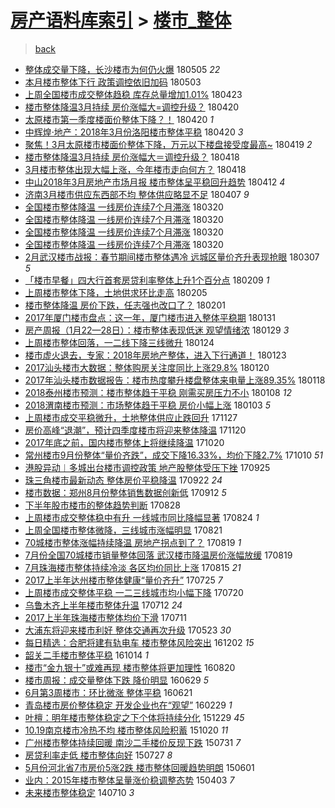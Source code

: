 [房产语料库索引](../../README.md)  > [楼市_整体](楼市_整体.md)
====
> [back](../README.md)

- [整体成交量下降，长沙楼市为何仍火爆](http://jkwz.applinzi.com/ittc/7099571875246244880.html#%E6%95%B4%E4%BD%93%E6%88%90%E4%BA%A4%E9%87%8F%E4%B8%8B%E9%99%8D%EF%BC%8C%E9%95%BF%E6%B2%99%E6%A5%BC%E5%B8%82%E4%B8%BA%E4%BD%95%E4%BB%8D%E7%81%AB%E7%88%86) 180505 *22* 
- [本月楼市整体下行 政策调控依旧加码](http://jkwz.applinzi.com/ittc/7098925915826553872.html#%E6%9C%AC%E6%9C%88%E6%A5%BC%E5%B8%82%E6%95%B4%E4%BD%93%E4%B8%8B%E8%A1%8C+%E6%94%BF%E7%AD%96%E8%B0%83%E6%8E%A7%E4%BE%9D%E6%97%A7%E5%8A%A0%E7%A0%81) 180503  
- [上周全国楼市成交整体趋稳 库存总量增加1.01%](http://jkwz.applinzi.com/ittc/7095115208983053328.html#%E4%B8%8A%E5%91%A8%E5%85%A8%E5%9B%BD%E6%A5%BC%E5%B8%82%E6%88%90%E4%BA%A4%E6%95%B4%E4%BD%93%E8%B6%8B%E7%A8%B3+%E5%BA%93%E5%AD%98%E6%80%BB%E9%87%8F%E5%A2%9E%E5%8A%A01.01%25) 180423  
- [楼市整体降温3月持续 房价涨幅大=调控升级？](http://jkwz.applinzi.com/ittc/7094110779613905931.html#%E6%A5%BC%E5%B8%82%E6%95%B4%E4%BD%93%E9%99%8D%E6%B8%A93%E6%9C%88%E6%8C%81%E7%BB%AD+%E6%88%BF%E4%BB%B7%E6%B6%A8%E5%B9%85%E5%A4%A7%3D%E8%B0%83%E6%8E%A7%E5%8D%87%E7%BA%A7%EF%BC%9F) 180420  
- [太原楼市第一季度楼面价整体下降？！](http://jkwz.applinzi.com/ittc/7094061767598801931.html#%E5%A4%AA%E5%8E%9F%E6%A5%BC%E5%B8%82%E7%AC%AC%E4%B8%80%E5%AD%A3%E5%BA%A6%E6%A5%BC%E9%9D%A2%E4%BB%B7%E6%95%B4%E4%BD%93%E4%B8%8B%E9%99%8D%EF%BC%9F%EF%BC%81) 180420 *1* 
- [中辉煌·地产：2018年3月份洛阳楼市整体平稳](http://jkwz.applinzi.com/ittc/7094013288335803409.html#%E4%B8%AD%E8%BE%89%E7%85%8C%C2%B7%E5%9C%B0%E4%BA%A7%EF%BC%9A2018%E5%B9%B43%E6%9C%88%E4%BB%BD%E6%B4%9B%E9%98%B3%E6%A5%BC%E5%B8%82%E6%95%B4%E4%BD%93%E5%B9%B3%E7%A8%B3) 180420 *3* 
- [聚焦！3月太原楼市楼面价整体下降，万元以下楼盘接受度最高~](http://jkwz.applinzi.com/ittc/7093651376020390928.html#%E8%81%9A%E7%84%A6%EF%BC%813%E6%9C%88%E5%A4%AA%E5%8E%9F%E6%A5%BC%E5%B8%82%E6%A5%BC%E9%9D%A2%E4%BB%B7%E6%95%B4%E4%BD%93%E4%B8%8B%E9%99%8D%EF%BC%8C%E4%B8%87%E5%85%83%E4%BB%A5%E4%B8%8B%E6%A5%BC%E7%9B%98%E6%8E%A5%E5%8F%97%E5%BA%A6%E6%9C%80%E9%AB%98%7E) 180419 *2* 
- [楼市整体降温3月持续 房价涨幅大＝调控升级？](http://jkwz.applinzi.com/ittc/7093446757029774352.html#%E6%A5%BC%E5%B8%82%E6%95%B4%E4%BD%93%E9%99%8D%E6%B8%A93%E6%9C%88%E6%8C%81%E7%BB%AD+%E6%88%BF%E4%BB%B7%E6%B6%A8%E5%B9%85%E5%A4%A7%EF%BC%9D%E8%B0%83%E6%8E%A7%E5%8D%87%E7%BA%A7%EF%BC%9F) 180418  
- [3月楼市整体出现大幅上涨，今年楼市走向何方？](http://jkwz.applinzi.com/ittc/7093354579901285392.html#3%E6%9C%88%E6%A5%BC%E5%B8%82%E6%95%B4%E4%BD%93%E5%87%BA%E7%8E%B0%E5%A4%A7%E5%B9%85%E4%B8%8A%E6%B6%A8%EF%BC%8C%E4%BB%8A%E5%B9%B4%E6%A5%BC%E5%B8%82%E8%B5%B0%E5%90%91%E4%BD%95%E6%96%B9%EF%BC%9F) 180418  
- [中山2018年3月房地产市场月报 楼市整体呈平稳回升趋势](http://jkwz.applinzi.com/ittc/7091153931885626385.html#%E4%B8%AD%E5%B1%B12018%E5%B9%B43%E6%9C%88%E6%88%BF%E5%9C%B0%E4%BA%A7%E5%B8%82%E5%9C%BA%E6%9C%88%E6%8A%A5+%E6%A5%BC%E5%B8%82%E6%95%B4%E4%BD%93%E5%91%88%E5%B9%B3%E7%A8%B3%E5%9B%9E%E5%8D%87%E8%B6%8B%E5%8A%BF) 180412 *4* 
- [济南3月楼市供应东西部不均 整体供应略显不足](http://jkwz.applinzi.com/ittc/7089298887397606406.html#%E6%B5%8E%E5%8D%973%E6%9C%88%E6%A5%BC%E5%B8%82%E4%BE%9B%E5%BA%94%E4%B8%9C%E8%A5%BF%E9%83%A8%E4%B8%8D%E5%9D%87+%E6%95%B4%E4%BD%93%E4%BE%9B%E5%BA%94%E7%95%A5%E6%98%BE%E4%B8%8D%E8%B6%B3) 180407 *9* 
- [全国楼市整体降温 一线房价连续7个月滞涨](http://jkwz.applinzi.com/ittc/7082487008222249990.html#%E5%85%A8%E5%9B%BD%E6%A5%BC%E5%B8%82%E6%95%B4%E4%BD%93%E9%99%8D%E6%B8%A9+%E4%B8%80%E7%BA%BF%E6%88%BF%E4%BB%B7%E8%BF%9E%E7%BB%AD7%E4%B8%AA%E6%9C%88%E6%BB%9E%E6%B6%A8) 180320  
- [全国楼市整体降温 一线房价连续7个月滞涨](http://jkwz.applinzi.com/ittc/7082464167871382539.html#%E5%85%A8%E5%9B%BD%E6%A5%BC%E5%B8%82%E6%95%B4%E4%BD%93%E9%99%8D%E6%B8%A9+%E4%B8%80%E7%BA%BF%E6%88%BF%E4%BB%B7%E8%BF%9E%E7%BB%AD7%E4%B8%AA%E6%9C%88%E6%BB%9E%E6%B6%A8) 180320  
- [全国楼市整体降温 一线房价连续7个月滞涨](http://jkwz.applinzi.com/ittc/7082463479242163216.html#%E5%85%A8%E5%9B%BD%E6%A5%BC%E5%B8%82%E6%95%B4%E4%BD%93%E9%99%8D%E6%B8%A9+%E4%B8%80%E7%BA%BF%E6%88%BF%E4%BB%B7%E8%BF%9E%E7%BB%AD7%E4%B8%AA%E6%9C%88%E6%BB%9E%E6%B6%A8) 180320  
- [全国楼市整体降温 一线房价连续7个月滞涨](http://jkwz.applinzi.com/ittc/7082452349748773894.html#%E5%85%A8%E5%9B%BD%E6%A5%BC%E5%B8%82%E6%95%B4%E4%BD%93%E9%99%8D%E6%B8%A9+%E4%B8%80%E7%BA%BF%E6%88%BF%E4%BB%B7%E8%BF%9E%E7%BB%AD7%E4%B8%AA%E6%9C%88%E6%BB%9E%E6%B6%A8) 180320  
- [2月武汉楼市战报：春节期间楼市整体遇冷 远城区量价齐升表现抢眼](http://jkwz.applinzi.com/ittc/7077663272579105809.html#2%E6%9C%88%E6%AD%A6%E6%B1%89%E6%A5%BC%E5%B8%82%E6%88%98%E6%8A%A5%EF%BC%9A%E6%98%A5%E8%8A%82%E6%9C%9F%E9%97%B4%E6%A5%BC%E5%B8%82%E6%95%B4%E4%BD%93%E9%81%87%E5%86%B7+%E8%BF%9C%E5%9F%8E%E5%8C%BA%E9%87%8F%E4%BB%B7%E9%BD%90%E5%8D%87%E8%A1%A8%E7%8E%B0%E6%8A%A2%E7%9C%BC) 180307 *5* 
- [「楼市早餐」四大行首套房贷利率整体上升1个百分点](http://jkwz.applinzi.com/ittc/7068037898681451530.html#%E3%80%8C%E6%A5%BC%E5%B8%82%E6%97%A9%E9%A4%90%E3%80%8D%E5%9B%9B%E5%A4%A7%E8%A1%8C%E9%A6%96%E5%A5%97%E6%88%BF%E8%B4%B7%E5%88%A9%E7%8E%87%E6%95%B4%E4%BD%93%E4%B8%8A%E5%8D%871%E4%B8%AA%E7%99%BE%E5%88%86%E7%82%B9) 180209 *1* 
- [上周楼市整体下降，土地供求环比走高](http://jkwz.applinzi.com/ittc/7066559837159031824.html#%E4%B8%8A%E5%91%A8%E6%A5%BC%E5%B8%82%E6%95%B4%E4%BD%93%E4%B8%8B%E9%99%8D%EF%BC%8C%E5%9C%9F%E5%9C%B0%E4%BE%9B%E6%B1%82%E7%8E%AF%E6%AF%94%E8%B5%B0%E9%AB%98) 180205  
- [楼市整体降温 房价下跌，任志强也改口了？](http://jkwz.applinzi.com/ittc/7065050795022484490.html#%E6%A5%BC%E5%B8%82%E6%95%B4%E4%BD%93%E9%99%8D%E6%B8%A9+%E6%88%BF%E4%BB%B7%E4%B8%8B%E8%B7%8C%EF%BC%8C%E4%BB%BB%E5%BF%97%E5%BC%BA%E4%B9%9F%E6%94%B9%E5%8F%A3%E4%BA%86%EF%BC%9F) 180201  
- [2017年厦门楼市盘点：这一年，厦门楼市进入整体平稳期](http://jkwz.applinzi.com/ittc/7064650642214093835.html#2017%E5%B9%B4%E5%8E%A6%E9%97%A8%E6%A5%BC%E5%B8%82%E7%9B%98%E7%82%B9%EF%BC%9A%E8%BF%99%E4%B8%80%E5%B9%B4%EF%BC%8C%E5%8E%A6%E9%97%A8%E6%A5%BC%E5%B8%82%E8%BF%9B%E5%85%A5%E6%95%B4%E4%BD%93%E5%B9%B3%E7%A8%B3%E6%9C%9F) 180131  
- [房产周报（1月22—28日）：楼市整体表现低迷 观望情绪浓](http://jkwz.applinzi.com/ittc/7064044354417460235.html#%E6%88%BF%E4%BA%A7%E5%91%A8%E6%8A%A5%EF%BC%881%E6%9C%8822%E2%80%9428%E6%97%A5%EF%BC%89%EF%BC%9A%E6%A5%BC%E5%B8%82%E6%95%B4%E4%BD%93%E8%A1%A8%E7%8E%B0%E4%BD%8E%E8%BF%B7+%E8%A7%82%E6%9C%9B%E6%83%85%E7%BB%AA%E6%B5%93) 180129 *3* 
- [上周楼市整体回落，一二线下降三线微升](http://jkwz.applinzi.com/ittc/7062193825659749386.html#%E4%B8%8A%E5%91%A8%E6%A5%BC%E5%B8%82%E6%95%B4%E4%BD%93%E5%9B%9E%E8%90%BD%EF%BC%8C%E4%B8%80%E4%BA%8C%E7%BA%BF%E4%B8%8B%E9%99%8D%E4%B8%89%E7%BA%BF%E5%BE%AE%E5%8D%87) 180124  
- [楼市虚火退去，专家：2018年房地产整体，进入下行通道！](http://jkwz.applinzi.com/ittc/7061896071867794443.html#%E6%A5%BC%E5%B8%82%E8%99%9A%E7%81%AB%E9%80%80%E5%8E%BB%EF%BC%8C%E4%B8%93%E5%AE%B6%EF%BC%9A2018%E5%B9%B4%E6%88%BF%E5%9C%B0%E4%BA%A7%E6%95%B4%E4%BD%93%EF%BC%8C%E8%BF%9B%E5%85%A5%E4%B8%8B%E8%A1%8C%E9%80%9A%E9%81%93%EF%BC%81) 180123  
- [2017汕头楼市大数据：整体购房关注度同比上涨29.8%](http://jkwz.applinzi.com/ittc/7060449854549918727.html#2017%E6%B1%95%E5%A4%B4%E6%A5%BC%E5%B8%82%E5%A4%A7%E6%95%B0%E6%8D%AE%EF%BC%9A%E6%95%B4%E4%BD%93%E8%B4%AD%E6%88%BF%E5%85%B3%E6%B3%A8%E5%BA%A6%E5%90%8C%E6%AF%94%E4%B8%8A%E6%B6%A829.8%25) 180120  
- [2017年汕头楼市数据报告：楼市热度攀升楼盘整体来电量上涨89.35%](http://jkwz.applinzi.com/ittc/7059944627379897354.html#2017%E5%B9%B4%E6%B1%95%E5%A4%B4%E6%A5%BC%E5%B8%82%E6%95%B0%E6%8D%AE%E6%8A%A5%E5%91%8A%EF%BC%9A%E6%A5%BC%E5%B8%82%E7%83%AD%E5%BA%A6%E6%94%80%E5%8D%87%E6%A5%BC%E7%9B%98%E6%95%B4%E4%BD%93%E6%9D%A5%E7%94%B5%E9%87%8F%E4%B8%8A%E6%B6%A889.35%25) 180118  
- [2018泰州楼市预测：楼市整体趋于平稳 刚需买房压力不小](http://jkwz.applinzi.com/ittc/7056233590776398864.html#2018%E6%B3%B0%E5%B7%9E%E6%A5%BC%E5%B8%82%E9%A2%84%E6%B5%8B%EF%BC%9A%E6%A5%BC%E5%B8%82%E6%95%B4%E4%BD%93%E8%B6%8B%E4%BA%8E%E5%B9%B3%E7%A8%B3+%E5%88%9A%E9%9C%80%E4%B9%B0%E6%88%BF%E5%8E%8B%E5%8A%9B%E4%B8%8D%E5%B0%8F) 180108 *12* 
- [2018渭南楼市预测：市场整体趋于平稳 房价小幅上涨](http://jkwz.applinzi.com/ittc/7054314207393088518.html#2018%E6%B8%AD%E5%8D%97%E6%A5%BC%E5%B8%82%E9%A2%84%E6%B5%8B%EF%BC%9A%E5%B8%82%E5%9C%BA%E6%95%B4%E4%BD%93%E8%B6%8B%E4%BA%8E%E5%B9%B3%E7%A8%B3+%E6%88%BF%E4%BB%B7%E5%B0%8F%E5%B9%85%E4%B8%8A%E6%B6%A8) 180103 *5* 
- [上周楼市成交平稳微升，土地整体供应止跌回升](http://jkwz.applinzi.com/ittc/7040574989059752977.html#%E4%B8%8A%E5%91%A8%E6%A5%BC%E5%B8%82%E6%88%90%E4%BA%A4%E5%B9%B3%E7%A8%B3%E5%BE%AE%E5%8D%87%EF%BC%8C%E5%9C%9F%E5%9C%B0%E6%95%B4%E4%BD%93%E4%BE%9B%E5%BA%94%E6%AD%A2%E8%B7%8C%E5%9B%9E%E5%8D%87) 171127  
- [房价高峰“退潮”，预计四季度楼市将迎来整体降温](http://jkwz.applinzi.com/ittc/7038045750154511376.html#%E6%88%BF%E4%BB%B7%E9%AB%98%E5%B3%B0%E2%80%9C%E9%80%80%E6%BD%AE%E2%80%9D%EF%BC%8C%E9%A2%84%E8%AE%A1%E5%9B%9B%E5%AD%A3%E5%BA%A6%E6%A5%BC%E5%B8%82%E5%B0%86%E8%BF%8E%E6%9D%A5%E6%95%B4%E4%BD%93%E9%99%8D%E6%B8%A9) 171120  
- [2017年底之前，国内楼市整体上将继续降温](http://jkwz.applinzi.com/ittc/7026450149235229713.html#2017%E5%B9%B4%E5%BA%95%E4%B9%8B%E5%89%8D%EF%BC%8C%E5%9B%BD%E5%86%85%E6%A5%BC%E5%B8%82%E6%95%B4%E4%BD%93%E4%B8%8A%E5%B0%86%E7%BB%A7%E7%BB%AD%E9%99%8D%E6%B8%A9) 171020  
- [常州楼市9月份整体“量价齐跌”，成交下降16.33%，均价下降2.7%](http://jkwz.applinzi.com/ittc/7022850611710805008.html#%E5%B8%B8%E5%B7%9E%E6%A5%BC%E5%B8%829%E6%9C%88%E4%BB%BD%E6%95%B4%E4%BD%93%E2%80%9C%E9%87%8F%E4%BB%B7%E9%BD%90%E8%B7%8C%E2%80%9D%EF%BC%8C%E6%88%90%E4%BA%A4%E4%B8%8B%E9%99%8D16.33%25%EF%BC%8C%E5%9D%87%E4%BB%B7%E4%B8%8B%E9%99%8D2.7%25) 171010 *51* 
- [港股异动︱多城出台楼市调控政策 地产股整体受压下挫](http://jkwz.applinzi.com/ittc/7017183822859469840.html#%E6%B8%AF%E8%82%A1%E5%BC%82%E5%8A%A8%EF%B8%B1%E5%A4%9A%E5%9F%8E%E5%87%BA%E5%8F%B0%E6%A5%BC%E5%B8%82%E8%B0%83%E6%8E%A7%E6%94%BF%E7%AD%96+%E5%9C%B0%E4%BA%A7%E8%82%A1%E6%95%B4%E4%BD%93%E5%8F%97%E5%8E%8B%E4%B8%8B%E6%8C%AB) 170925  
- [珠三角楼市最新动态 整体房价平稳降温](http://jkwz.applinzi.com/ittc/7016099067007075345.html#%E7%8F%A0%E4%B8%89%E8%A7%92%E6%A5%BC%E5%B8%82%E6%9C%80%E6%96%B0%E5%8A%A8%E6%80%81+%E6%95%B4%E4%BD%93%E6%88%BF%E4%BB%B7%E5%B9%B3%E7%A8%B3%E9%99%8D%E6%B8%A9) 170922 *24* 
- [楼市数据：郑州8月份整体销售数据创新低](http://jkwz.applinzi.com/ittc/7012424961594229777.html#%E6%A5%BC%E5%B8%82%E6%95%B0%E6%8D%AE%EF%BC%9A%E9%83%91%E5%B7%9E8%E6%9C%88%E4%BB%BD%E6%95%B4%E4%BD%93%E9%94%80%E5%94%AE%E6%95%B0%E6%8D%AE%E5%88%9B%E6%96%B0%E4%BD%8E) 170912 *5* 
- [下半年股市楼市的整体趋势判断](http://jkwz.applinzi.com/ittc/7006800681481274384.html#%E4%B8%8B%E5%8D%8A%E5%B9%B4%E8%82%A1%E5%B8%82%E6%A5%BC%E5%B8%82%E7%9A%84%E6%95%B4%E4%BD%93%E8%B6%8B%E5%8A%BF%E5%88%A4%E6%96%AD) 170828  
- [上周楼市成交整体稳中有升 一线城市同比降幅显著](http://jkwz.applinzi.com/ittc/7005316537618269201.html#%E4%B8%8A%E5%91%A8%E6%A5%BC%E5%B8%82%E6%88%90%E4%BA%A4%E6%95%B4%E4%BD%93%E7%A8%B3%E4%B8%AD%E6%9C%89%E5%8D%87+%E4%B8%80%E7%BA%BF%E5%9F%8E%E5%B8%82%E5%90%8C%E6%AF%94%E9%99%8D%E5%B9%85%E6%98%BE%E8%91%97) 170824 *1* 
- [上周全国楼市整体微降，三线城市涨幅明显](http://jkwz.applinzi.com/ittc/7004311327441683473.html#%E4%B8%8A%E5%91%A8%E5%85%A8%E5%9B%BD%E6%A5%BC%E5%B8%82%E6%95%B4%E4%BD%93%E5%BE%AE%E9%99%8D%EF%BC%8C%E4%B8%89%E7%BA%BF%E5%9F%8E%E5%B8%82%E6%B6%A8%E5%B9%85%E6%98%8E%E6%98%BE) 170821  
- [70城楼市整体涨幅持续降温 房地产拐点到了？](http://jkwz.applinzi.com/ittc/7003664833692828689.html#70%E5%9F%8E%E6%A5%BC%E5%B8%82%E6%95%B4%E4%BD%93%E6%B6%A8%E5%B9%85%E6%8C%81%E7%BB%AD%E9%99%8D%E6%B8%A9+%E6%88%BF%E5%9C%B0%E4%BA%A7%E6%8B%90%E7%82%B9%E5%88%B0%E4%BA%86%EF%BC%9F) 170819 *1* 
- [7月份全国70城楼市销量整体回落 武汉楼市降温房价涨幅放缓](http://jkwz.applinzi.com/ittc/7003458466386281489.html#7%E6%9C%88%E4%BB%BD%E5%85%A8%E5%9B%BD70%E5%9F%8E%E6%A5%BC%E5%B8%82%E9%94%80%E9%87%8F%E6%95%B4%E4%BD%93%E5%9B%9E%E8%90%BD+%E6%AD%A6%E6%B1%89%E6%A5%BC%E5%B8%82%E9%99%8D%E6%B8%A9%E6%88%BF%E4%BB%B7%E6%B6%A8%E5%B9%85%E6%94%BE%E7%BC%93) 170819  
- [7月珠海楼市整体持续冷淡 各区均价同比上涨](http://jkwz.applinzi.com/ittc/7001920317768074256.html#7%E6%9C%88%E7%8F%A0%E6%B5%B7%E6%A5%BC%E5%B8%82%E6%95%B4%E4%BD%93%E6%8C%81%E7%BB%AD%E5%86%B7%E6%B7%A1+%E5%90%84%E5%8C%BA%E5%9D%87%E4%BB%B7%E5%90%8C%E6%AF%94%E4%B8%8A%E6%B6%A8) 170815 *21* 
- [2017上半年达州楼市整体健康“量价齐升”](http://jkwz.applinzi.com/ittc/6994187688318862353.html#2017%E4%B8%8A%E5%8D%8A%E5%B9%B4%E8%BE%BE%E5%B7%9E%E6%A5%BC%E5%B8%82%E6%95%B4%E4%BD%93%E5%81%A5%E5%BA%B7%E2%80%9C%E9%87%8F%E4%BB%B7%E9%BD%90%E5%8D%87%E2%80%9D) 170725 *7* 
- [上周楼市成交整体平稳 一二三线城市均小幅下降](http://jkwz.applinzi.com/ittc/6992319074011710480.html#%E4%B8%8A%E5%91%A8%E6%A5%BC%E5%B8%82%E6%88%90%E4%BA%A4%E6%95%B4%E4%BD%93%E5%B9%B3%E7%A8%B3+%E4%B8%80%E4%BA%8C%E4%B8%89%E7%BA%BF%E5%9F%8E%E5%B8%82%E5%9D%87%E5%B0%8F%E5%B9%85%E4%B8%8B%E9%99%8D) 170720  
- [乌鲁木齐上半年楼市整体升温](http://jkwz.applinzi.com/ittc/6989338914702492689.html#%E4%B9%8C%E9%B2%81%E6%9C%A8%E9%BD%90%E4%B8%8A%E5%8D%8A%E5%B9%B4%E6%A5%BC%E5%B8%82%E6%95%B4%E4%BD%93%E5%8D%87%E6%B8%A9) 170712 *24* 
- [2017上半年珠海楼市整体均价下滑](http://jkwz.applinzi.com/ittc/6988988817695310853.html#2017%E4%B8%8A%E5%8D%8A%E5%B9%B4%E7%8F%A0%E6%B5%B7%E6%A5%BC%E5%B8%82%E6%95%B4%E4%BD%93%E5%9D%87%E4%BB%B7%E4%B8%8B%E6%BB%91) 170711  
- [大浦东将迎来楼市利好 整体交通再次升级](http://jkwz.applinzi.com/ittc/6970846541383205892.html#%E5%A4%A7%E6%B5%A6%E4%B8%9C%E5%B0%86%E8%BF%8E%E6%9D%A5%E6%A5%BC%E5%B8%82%E5%88%A9%E5%A5%BD+%E6%95%B4%E4%BD%93%E4%BA%A4%E9%80%9A%E5%86%8D%E6%AC%A1%E5%8D%87%E7%BA%A7) 170523 *30* 
- [每日精选：合肥将建有轨电车 楼市整体风险突出](http://jkwz.applinzi.com/ittc/6906964295677379589.html#%E6%AF%8F%E6%97%A5%E7%B2%BE%E9%80%89%EF%BC%9A%E5%90%88%E8%82%A5%E5%B0%86%E5%BB%BA%E6%9C%89%E8%BD%A8%E7%94%B5%E8%BD%A6+%E6%A5%BC%E5%B8%82%E6%95%B4%E4%BD%93%E9%A3%8E%E9%99%A9%E7%AA%81%E5%87%BA) 161202 *15* 
- [韶关二手楼市整体平稳](http://jkwz.applinzi.com/ittc/6888841856250545157.html#%E9%9F%B6%E5%85%B3%E4%BA%8C%E6%89%8B%E6%A5%BC%E5%B8%82%E6%95%B4%E4%BD%93%E5%B9%B3%E7%A8%B3) 161014 *1* 
- [楼市“金九银十”或难再现 楼市整体将更加理性](http://jkwz.applinzi.com/ittc/6868356360273658885.html#%E6%A5%BC%E5%B8%82%E2%80%9C%E9%87%91%E4%B9%9D%E9%93%B6%E5%8D%81%E2%80%9D%E6%88%96%E9%9A%BE%E5%86%8D%E7%8E%B0+%E6%A5%BC%E5%B8%82%E6%95%B4%E4%BD%93%E5%B0%86%E6%9B%B4%E5%8A%A0%E7%90%86%E6%80%A7) 160820  
- [楼市周报：成交量整体下跌 降价明显](http://jkwz.applinzi.com/ittc/6849195411545523205.html#%E6%A5%BC%E5%B8%82%E5%91%A8%E6%8A%A5%EF%BC%9A%E6%88%90%E4%BA%A4%E9%87%8F%E6%95%B4%E4%BD%93%E4%B8%8B%E8%B7%8C+%E9%99%8D%E4%BB%B7%E6%98%8E%E6%98%BE) 160629 *5* 
- [6月第3周楼市：环比微涨 整体平稳](http://jkwz.applinzi.com/ittc/6846147781013799941.html#6%E6%9C%88%E7%AC%AC3%E5%91%A8%E6%A5%BC%E5%B8%82%EF%BC%9A%E7%8E%AF%E6%AF%94%E5%BE%AE%E6%B6%A8+%E6%95%B4%E4%BD%93%E5%B9%B3%E7%A8%B3) 160621  
- [青岛楼市房价整体稳定 开发企业也在“观望”](http://jkwz.applinzi.com/ittc/6804284721534075908.html#%E9%9D%92%E5%B2%9B%E6%A5%BC%E5%B8%82%E6%88%BF%E4%BB%B7%E6%95%B4%E4%BD%93%E7%A8%B3%E5%AE%9A+%E5%BC%80%E5%8F%91%E4%BC%81%E4%B8%9A%E4%B9%9F%E5%9C%A8%E2%80%9C%E8%A7%82%E6%9C%9B%E2%80%9D) 160229 *1* 
- [叶檀：明年楼市整体稳定之下个体将持续分化](http://jkwz.applinzi.com/ittc/6781032214456435717.html#%E5%8F%B6%E6%AA%80%EF%BC%9A%E6%98%8E%E5%B9%B4%E6%A5%BC%E5%B8%82%E6%95%B4%E4%BD%93%E7%A8%B3%E5%AE%9A%E4%B9%8B%E4%B8%8B%E4%B8%AA%E4%BD%93%E5%B0%86%E6%8C%81%E7%BB%AD%E5%88%86%E5%8C%96) 151229 *45* 
- [10.19南京楼市冷热不均 楼市整体风险积蓄](http://jkwz.applinzi.com/ittc/6755247343832237060.html#10.19%E5%8D%97%E4%BA%AC%E6%A5%BC%E5%B8%82%E5%86%B7%E7%83%AD%E4%B8%8D%E5%9D%87+%E6%A5%BC%E5%B8%82%E6%95%B4%E4%BD%93%E9%A3%8E%E9%99%A9%E7%A7%AF%E8%93%84) 151020 *11* 
- [广州楼市整体持续回暖 南沙二手楼价反现下跌](http://jkwz.applinzi.com/ittc/547650615485509573.html#%E5%B9%BF%E5%B7%9E%E6%A5%BC%E5%B8%82%E6%95%B4%E4%BD%93%E6%8C%81%E7%BB%AD%E5%9B%9E%E6%9A%96+%E5%8D%97%E6%B2%99%E4%BA%8C%E6%89%8B%E6%A5%BC%E4%BB%B7%E5%8F%8D%E7%8E%B0%E4%B8%8B%E8%B7%8C) 150731 *7* 
- [房贷利率走低 楼市整体向好](http://jkwz.applinzi.com/ittc/547650615320338491.html#%E6%88%BF%E8%B4%B7%E5%88%A9%E7%8E%87%E8%B5%B0%E4%BD%8E+%E6%A5%BC%E5%B8%82%E6%95%B4%E4%BD%93%E5%90%91%E5%A5%BD) 150727 *8* 
- [5月份河北省7市房价5涨2跌 楼市整体回暖趋势明朗](http://jkwz.applinzi.com/ittc/547650611411320217.html#5%E6%9C%88%E4%BB%BD%E6%B2%B3%E5%8C%97%E7%9C%817%E5%B8%82%E6%88%BF%E4%BB%B75%E6%B6%A82%E8%B7%8C+%E6%A5%BC%E5%B8%82%E6%95%B4%E4%BD%93%E5%9B%9E%E6%9A%96%E8%B6%8B%E5%8A%BF%E6%98%8E%E6%9C%97) 150601  
- [业内：2015年楼市整体呈量涨价稳调整态势](http://jkwz.applinzi.com/ittc/547650611400695103.html#%E4%B8%9A%E5%86%85%EF%BC%9A2015%E5%B9%B4%E6%A5%BC%E5%B8%82%E6%95%B4%E4%BD%93%E5%91%88%E9%87%8F%E6%B6%A8%E4%BB%B7%E7%A8%B3%E8%B0%83%E6%95%B4%E6%80%81%E5%8A%BF) 150403 *7* 
- [未来楼市整体稳定](http://jkwz.applinzi.com/ittc/547650611369541145.html#%E6%9C%AA%E6%9D%A5%E6%A5%BC%E5%B8%82%E6%95%B4%E4%BD%93%E7%A8%B3%E5%AE%9A) 140710 *3* 
